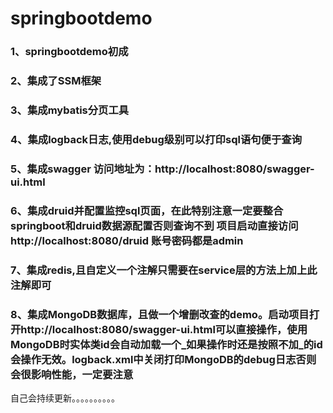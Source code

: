 # springbootdemo
### 1、springbootdemo初成  
### 2、集成了SSM框架  
### 3、集成mybatis分页工具
### 4、集成logback日志,使用debug级别可以打印sql语句便于查询
### 5、集成swagger  访问地址为：http://localhost:8080/swagger-ui.html
### 6、集成druid并配置监控sql页面，在此特别注意一定要整合springboot和druid数据源配置否则查询不到  项目启动直接访问 http://localhost:8080/druid 账号密码都是admin
### 7、集成redis,且自定义一个注解只需要在service层的方法上加上此注解即可
### 8、集成MongoDB数据库，且做一个增删改查的demo。启动项目打开http://localhost:8080/swagger-ui.html可以直接操作，使用MongoDB时实体类id会自动加载一个_如果操作时还是按照不加_的id会操作无效。logback.xml中关闭打印MongoDB的debug日志否则会很影响性能，一定要注意
自己会持续更新。。。。。。。。。。
